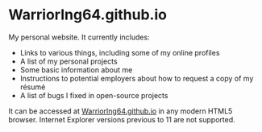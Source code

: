 WarriorIng64.github.io
======================

My personal website. It currently includes:

- Links to various things, including some of my online profiles
- A list of my personal projects
- Some basic information about me
- Instructions to potential employers about how to request a copy of my résumé
- A list of bugs I fixed in open-source projects

It can be accessed at [WarriorIng64.github.io][1] in any modern HTML5 browser. Internet Explorer versions previous to 11 are not supported.

[1]: http://warrioring64.github.io
